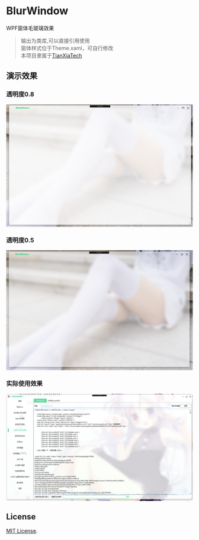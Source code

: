 # BlurWindow
WPF窗体毛玻璃效果

> 输出为类库,可以直接引用使用  
> 窗体样式位于Theme.xaml，可自行修改  
> 本项目隶属于[TianXiaTech](https://github.com/TianXiaTech)

## 演示效果

### 透明度0.8
<p align="center">
 <img align="center" alt="demo" src="ScreenShots/1.png" />
</p>

### 透明度0.5
<p align="center">
 <img align="center" alt="demo" src="ScreenShots/2.png" />
</p>

### 实际使用效果
<p align="center">
 <img align="center" alt="start up" src="ScreenShots/3.png" />
</p>


## License

[MIT License](LICENSE).


